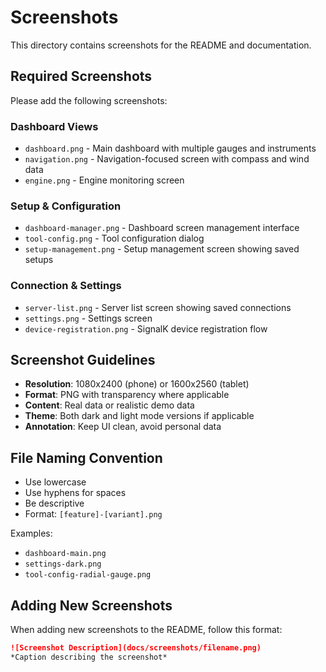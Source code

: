 # Screenshots

This directory contains screenshots for the README and documentation.

## Required Screenshots

Please add the following screenshots:

### Dashboard Views
- `dashboard.png` - Main dashboard with multiple gauges and instruments
- `navigation.png` - Navigation-focused screen with compass and wind data
- `engine.png` - Engine monitoring screen

### Setup & Configuration
- `dashboard-manager.png` - Dashboard screen management interface
- `tool-config.png` - Tool configuration dialog
- `setup-management.png` - Setup management screen showing saved setups

### Connection & Settings
- `server-list.png` - Server list screen showing saved connections
- `settings.png` - Settings screen
- `device-registration.png` - SignalK device registration flow

## Screenshot Guidelines

- **Resolution**: 1080x2400 (phone) or 1600x2560 (tablet)
- **Format**: PNG with transparency where applicable
- **Content**: Real data or realistic demo data
- **Theme**: Both dark and light mode versions if applicable
- **Annotation**: Keep UI clean, avoid personal data

## File Naming Convention

- Use lowercase
- Use hyphens for spaces
- Be descriptive
- Format: `[feature]-[variant].png`

Examples:
- `dashboard-main.png`
- `settings-dark.png`
- `tool-config-radial-gauge.png`

## Adding New Screenshots

When adding new screenshots to the README, follow this format:

```markdown
![Screenshot Description](docs/screenshots/filename.png)
*Caption describing the screenshot*
```

